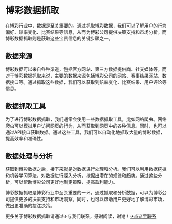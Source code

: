 # 博彩数据抓取

在博彩行业中，数据是至关重要的。通过抓取博彩数据，我们可以了解用户的行为偏好、赔率变化、比赛结果等信息，从而为博彩公司提供决策支持和市场分析。而博彩数据抓取则是获取这些宝贵信息的关键步骤之一。

## 数据来源

博彩数据可以来自各种渠道，包括官方网站、第三方数据提供商、社交媒体等。而对于博彩数据抓取来说，主要的数据来源包括博彩公司的网站、赛事结果网站、数据接口等。通过抓取这些数据，我们可以获取到赔率变化、比赛结果、用户评论等信息。

## 数据抓取工具

为了进行博彩数据抓取，我们通常会使用一些数据抓取工具，比如网络爬虫。网络爬虫可以模拟用户访问网页的行为，从而获取到网页中的各种信息。同时，也可以通过API接口获取数据。通过这些工具，我们可以自动化地抓取大量的博彩数据，提高效率和准确性。

## 数据处理与分析

获取到博彩数据之后，接下来就是对数据进行处理和分析。我们可以利用数据挖掘和机器学习算法，对数据进行深入分析，挖掘出潜在的规律和趋势。通过这些分析，可以帮助博彩公司更好地制定策略，提高盈利能力。

博彩数据抓取是博彩行业中至关重要的一环，通过抓取和分析数据，可以为博彩公司提供更多的决策支持和市场洞察。同时，也可以帮助用户更好地了解博彩市场，做出更准确的投注决策。

更多关于博彩数据抓取请通过✈与我们联系，感谢阅读，谢谢！[✈点这里联系](https://add.k02.cc)